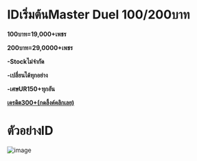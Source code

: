 # IDเริ่มต้นMaster Duel 100/200บาท

**100บาท=19,000+เพชร**

**200บาท=29,0000+เพชร**

**-Stockไม่จำกัด**

**-เปลี่ยนได้ทุกอย่าง**

**-เศษUR150+ทุกอัน**

[**เครดิต300+(กดลิ้งค์คลิกเลย)**](https://drive.google.com/drive/u/1/folders/1UjCNGhRhTtOLag3CA5ZdCAtfFSBbx72C)

# ตัวอย่างID

![image](https://github.com/Kawewisate/MasterDuel/assets/68786705/3ea0a5b0-7f01-4f47-9cf8-e05d8ff93f83)
